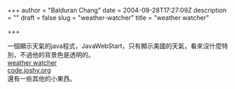+++
author = "Balduran Chang"
date = 2004-09-28T17:27:09Z
description = ""
draft = false
slug = "weather-watcher"
title = "weather watcher"

+++


一個顯示天氣的java程式，JavaWebStart，只有顯示美國的天氣，看來沒什麼特別，不過他的背景色是透明的。  
[weather watcher](http://code.joshy.org/projects/weather/)  
[code.joshy.org](http://code.joshy.org/)  
 還有一些其他的小東西。

